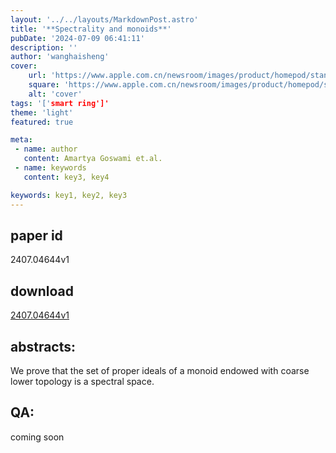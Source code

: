 ```yaml
---
layout: '../../layouts/MarkdownPost.astro'
title: '**Spectrality and monoids**'
pubDate: '2024-07-09 06:41:11'
description: ''
author: 'wanghaisheng'
cover:
    url: 'https://www.apple.com.cn/newsroom/images/product/homepod/standard/Apple-HomePod-hero-230118_big.jpg.large_2x.jpg'
    square: 'https://www.apple.com.cn/newsroom/images/product/homepod/standard/Apple-HomePod-hero-230118_big.jpg.large_2x.jpg'
    alt: 'cover'
tags: '['smart ring']' 
theme: 'light'
featured: true

meta:
 - name: author
   content: Amartya Goswami et.al.
 - name: keywords
   content: key3, key4

keywords: key1, key2, key3
---
```


## paper id
2407.04644v1
## download
[2407.04644v1](http://arxiv.org/abs/2407.04644v1)
## abstracts:
We prove that the set of proper ideals of a monoid endowed with coarse lower topology is a spectral space.
## QA:
coming soon
